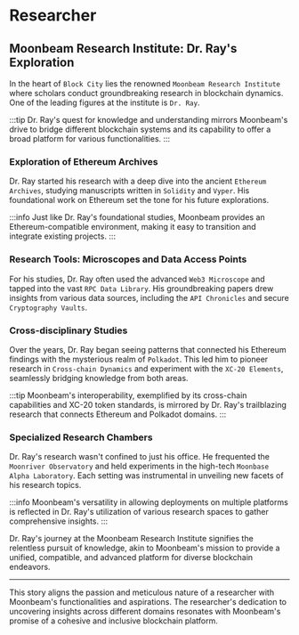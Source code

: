# Researcher


## **Moonbeam Research Institute: Dr. Ray's Exploration**

In the heart of `Block City` lies the renowned `Moonbeam Research Institute` where scholars conduct groundbreaking research in blockchain dynamics. One of the leading figures at the institute is `Dr. Ray`.

:::tip
Dr. Ray's quest for knowledge and understanding mirrors Moonbeam's drive to bridge different blockchain systems and its capability to offer a broad platform for various functionalities.
:::

### **Exploration of Ethereum Archives**

Dr. Ray started his research with a deep dive into the ancient `Ethereum Archives`, studying manuscripts written in `Solidity` and `Vyper`. His foundational work on Ethereum set the tone for his future explorations.

:::info
Just like Dr. Ray's foundational studies, Moonbeam provides an Ethereum-compatible environment, making it easy to transition and integrate existing projects.
:::

### **Research Tools: Microscopes and Data Access Points**

For his studies, Dr. Ray often used the advanced `Web3 Microscope` and tapped into the vast `RPC Data Library`. His groundbreaking papers drew insights from various data sources, including the `API Chronicles` and secure `Cryptography Vaults`.

### **Cross-disciplinary Studies**

Over the years, Dr. Ray began seeing patterns that connected his Ethereum findings with the mysterious realm of `Polkadot`. This led him to pioneer research in `Cross-chain Dynamics` and experiment with the `XC-20 Elements`, seamlessly bridging knowledge from both areas.

:::tip
Moonbeam's interoperability, exemplified by its cross-chain capabilities and XC-20 token standards, is mirrored by Dr. Ray's trailblazing research that connects Ethereum and Polkadot domains.
:::

### **Specialized Research Chambers**

Dr. Ray's research wasn't confined to just his office. He frequented the `Moonriver Observatory` and held experiments in the high-tech `Moonbase Alpha Laboratory`. Each setting was instrumental in unveiling new facets of his research topics.

:::info
Moonbeam's versatility in allowing deployments on multiple platforms is reflected in Dr. Ray's utilization of various research spaces to gather comprehensive insights.
:::

Dr. Ray's journey at the Moonbeam Research Institute signifies the relentless pursuit of knowledge, akin to Moonbeam's mission to provide a unified, compatible, and advanced platform for diverse blockchain endeavors.

---

This story aligns the passion and meticulous nature of a researcher with Moonbeam's functionalities and aspirations. The researcher's dedication to uncovering insights across different domains resonates with Moonbeam's promise of a cohesive and inclusive blockchain platform.